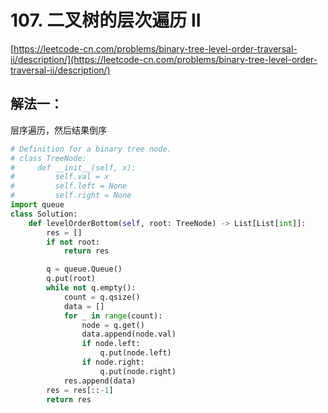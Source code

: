 # 107. 二叉树的层次遍历 II

[https://leetcode-cn.com/problems/binary-tree-level-order-traversal-ii/description/](https://leetcode-cn.com/problems/binary-tree-level-order-traversal-ii/description/)

## 解法一：

层序遍历，然后结果倒序

```python
# Definition for a binary tree node.
# class TreeNode:
#     def __init__(self, x):
#         self.val = x
#         self.left = None
#         self.right = None
import queue
class Solution:
    def levelOrderBottom(self, root: TreeNode) -> List[List[int]]:
        res = []
        if not root:
            return res

        q = queue.Queue()
        q.put(root)
        while not q.empty():
            count = q.qsize()
            data = []
            for _ in range(count):
                node = q.get()
                data.append(node.val)
                if node.left:
                    q.put(node.left)
                if node.right:
                    q.put(node.right)
            res.append(data)
        res = res[::-1]
        return res
```

